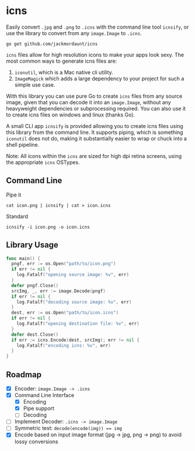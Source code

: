 # icns

Easily convert `.jpg` and `.png` to `.icns` with the command line tool `icnsify`, or use the library to convert from any `image.Image` to `.icns`.

`go get github.com/jackmordaunt/icns`

`icns` files allow for high resolution icons to make your apps look sexy. The most common ways to generate icns files are:

1. `iconutil`, which is a Mac native cli utility.
2. `ImageMagick` which adds a large dependency to your project for such a simple use case.

With this library you can use pure Go to create `icns` files from any source image, given that you can decode it into an `image.Image`, without any heavyweight dependencies or subprocessing required. You can also use it to create icns files on windows and linux (thanks Go).

A small CLI app `icnsify` is provided allowing you to create icns files using this library from the command line. It supports piping, which is something `iconutil` does not do, making it substantially easier to wrap or chuck into a shell pipeline.

Note: All icons within the `icns` are sized for high dpi retina screens, using the appropriate `icns` OSTypes.

## Command Line

Pipe it

`cat icon.png | icnsify | cat > icon.icns`

Standard

`icnsify -i icon.png -o icon.icns`

## Library Usage

```go
func main() {
  pngf, err := os.Open("path/to/icon.png")
  if err != nil {
    log.Fatalf("opening source image: %v", err)
  }
  defer pngf.Close()
  srcImg, _, err := image.Decode(pngf)
  if err != nil {
    log.Fatalf("decoding source image: %v", err)
  }
  dest, err := os.Open("path/to/icon.icns")
  if err != nil {
    log.Fatalf("opening destination file: %v", err)
  }
  defer dest.Close()
  if err := icns.Encode(dest, srcImg); err != nil {
    log.Fatalf("encoding icns: %v", err)
  }
}
```

## Roadmap

* [x] Encoder: `image.Image -> .icns`
* [x] Command Line Interface
  * [x] Encoding
  * [x] Pipe support
  * [ ] Decoding
* [ ] Implement Decoder: `.icns -> image.Image`
* [ ] Symmetric test: `decode(encode(img)) == img`
* [x] Encode based on input image format (jpg -> jpg, png -> png) to avoid lossy conversions
